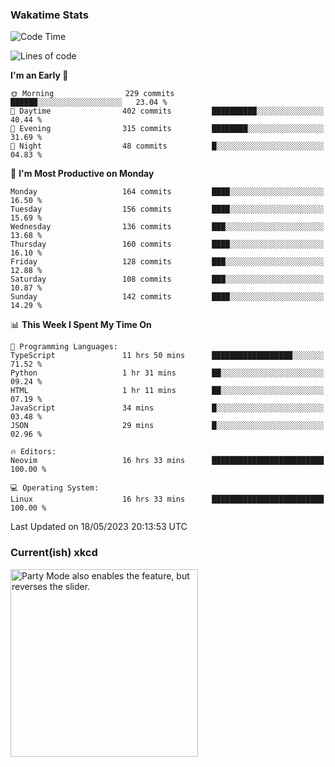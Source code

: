 ### Wakatime Stats
<!--START_SECTION:waka-->
![Code Time](http://img.shields.io/badge/Code%20Time-1%2C677%20hrs%2043%20mins-blue)

![Lines of code](https://img.shields.io/badge/From%20Hello%20World%20I%27ve%20Written-665.1%20thousand%20lines%20of%20code-blue)

**I'm an Early 🐤** 

```text
🌞 Morning                229 commits         ██████░░░░░░░░░░░░░░░░░░░   23.04 % 
🌆 Daytime                402 commits         ██████████░░░░░░░░░░░░░░░   40.44 % 
🌃 Evening                315 commits         ████████░░░░░░░░░░░░░░░░░   31.69 % 
🌙 Night                  48 commits          █░░░░░░░░░░░░░░░░░░░░░░░░   04.83 % 
```
📅 **I'm Most Productive on Monday** 

```text
Monday                   164 commits         ████░░░░░░░░░░░░░░░░░░░░░   16.50 % 
Tuesday                  156 commits         ████░░░░░░░░░░░░░░░░░░░░░   15.69 % 
Wednesday                136 commits         ███░░░░░░░░░░░░░░░░░░░░░░   13.68 % 
Thursday                 160 commits         ████░░░░░░░░░░░░░░░░░░░░░   16.10 % 
Friday                   128 commits         ███░░░░░░░░░░░░░░░░░░░░░░   12.88 % 
Saturday                 108 commits         ███░░░░░░░░░░░░░░░░░░░░░░   10.87 % 
Sunday                   142 commits         ████░░░░░░░░░░░░░░░░░░░░░   14.29 % 
```


📊 **This Week I Spent My Time On** 

```text
💬 Programming Languages: 
TypeScript               11 hrs 50 mins      ██████████████████░░░░░░░   71.52 % 
Python                   1 hr 31 mins        ██░░░░░░░░░░░░░░░░░░░░░░░   09.24 % 
HTML                     1 hr 11 mins        ██░░░░░░░░░░░░░░░░░░░░░░░   07.19 % 
JavaScript               34 mins             █░░░░░░░░░░░░░░░░░░░░░░░░   03.48 % 
JSON                     29 mins             █░░░░░░░░░░░░░░░░░░░░░░░░   02.96 % 

🔥 Editors: 
Neovim                   16 hrs 33 mins      █████████████████████████   100.00 % 

💻 Operating System: 
Linux                    16 hrs 33 mins      █████████████████████████   100.00 % 
```


 Last Updated on 18/05/2023 20:13:53 UTC
<!--END_SECTION:waka-->

### Current(ish) xkcd
<a id="xkcd-a" title="Party Mode also enables the feature, but reverses the slider." href="https://www.xkcd.com" target="_blank">
        <img align="center" id="xkcd-img" src="https://imgs.xkcd.com/comics/noise_filter.png" alt="Party Mode also enables the feature, but reverses the slider." height=300 />
</a>
